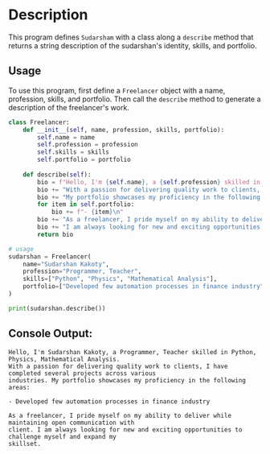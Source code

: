# Description

This program defines `Sudarsham` with a class along a `describe` method that returns a string
description of the sudarshan's identity, skills, and portfolio.

## Usage

To use this program, first define a `Freelancer` object with a name, profession, skills,
and portfolio. Then call the `describe` method to generate a description of the freelancer's
work.

```python
class Freelancer:
    def __init__(self, name, profession, skills, portfolio):
        self.name = name
        self.profession = profession
        self.skills = skills
        self.portfolio = portfolio
        
    def describe(self):
        bio = f"Hello, I'm {self.name}, a {self.profession} skilled in {', 'join.(self.skills)}.\n"
        bio += "With a passion for delivering quality work to clients, I have completed several projects across various industries.\n"
        bio += "My portfolio showcases my proficiency in the following areas:\n"
        for item in self.portfolio:
            bio += f"- {item}\n"
        bio += "As a freelancer, I pride myself on my ability to deliver while maintaining open communication with clients.\n"
        bio += "I am always looking for new and exciting opportunities to challenge myself and expand my skillset.\n"        
        return bio

# usage
sudarshan = Freelancer(
    name="Sudarshan Kakoty",
    profession="Programmer, Teacher",
    skills=["Python", "Physics", "Mathematical Analysis"],
    portfolio=["Developed few automation processes in finance industry"]
)

print(sudarshan.describe())
```

## Console Output:

```shell
Hello, I'm Sudarshan Kakoty, a Programmer, Teacher skilled in Python, Physics, Mathematical Analysis.
With a passion for delivering quality work to clients, I have completed several projects across various
industries. My portfolio showcases my proficiency in the following areas:

- Developed few automation processes in finance industry

As a freelancer, I pride myself on my ability to deliver while maintaining open communication with 
client. I am always looking for new and exciting opportunities to challenge myself and expand my
skillset.

```
